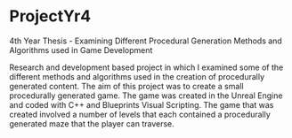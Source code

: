 # ProjectYr4
4th Year Thesis - Examining Different Procedural Generation Methods and Algorithms used in Game Development

Research and development based project in which I examined some of the different methods and algorithms used in the creation of
procedurally generated content. The aim of this project was to create a small procedurally generated game. The game was created in the
Unreal Engine and coded with C++ and Blueprints Visual Scripting. The game that was created involved a number of levels that each
contained a procedurally generated maze that the player can traverse.
